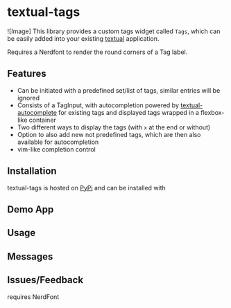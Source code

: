 # textual-tags
![Image]
This library provides a custom tags widget called `Tags`,
which can be easily added into your existing [textual] application.

Requires a Nerdfont to render the round corners of a Tag label.
## Features
- Can be initiated with a predefined set/list of tags, similar entries will be ignored
- Consists of a TagInput, with autocompletion powered by [textual-autocomplete] for existing tags
and displayed tags wrapped in a flexbox-like container
- Two different ways to display the tags (with `x` at the end or without)
- Option to also add new not predefined tags, which are then also available for autocompletion
- vim-like completion control

## Installation
textual-tags is hosted on [PyPi] and can be installed with
## Demo App
## Usage
## Messages
## Issues/Feedback
requires NerdFont
<!-- Repo Links -->
[Changelog]: https://github.com/Zaloog/textual-tags/blob/main/CHANGELOG.md
[Issue]: https://github.com/Zaloog/textual-tags/issues


<!-- external Links Python -->
[textual]: https://textual.textualize.io
[pipx]: https://github.com/pypa/pipx
[PyPi]: https://pypi.org/project/textual-tags/
[textual-autocomplete]: https://github.com/darrenburns/textual-autocomplete

<!-- external Links Others -->
[uv]: https://docs.astral.sh/uv
